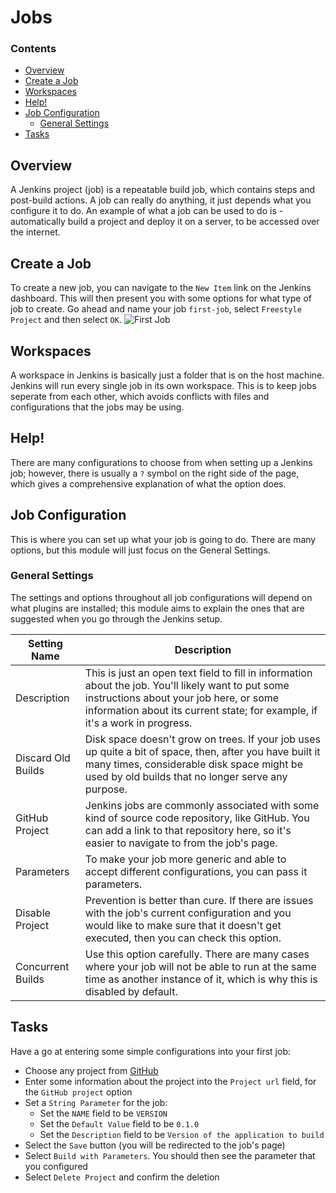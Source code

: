 # Jobs
<!--TOC_START-->
### Contents
- [Overview](#overview)
- [Create a Job](#create-a-job)
- [Workspaces](#workspaces)
- [Help!](#help)
- [Job Configuration](#job-configuration)
	- [General Settings](#general-settings)
- [Tasks](#tasks)

<!--TOC_END-->
## Overview
A Jenkins project (job) is a repeatable build job, which contains steps and post-build actions.
A job can really do anything, it just depends what you configure it to do.
An example of what a job can be used to do is - automatically build a project and deploy it on a server, to be accessed over the internet.
## Create a Job
To create a new job, you can navigate to the `New Item` link on the Jenkins dashboard.
This will then present you with some options for what type of job to create.
Go ahead and name your job `first-job`, select `Freestyle Project` and then select `OK`.
![First Job](https://i.imgur.com/qd2OW5N.png)
## Workspaces
A workspace in Jenkins is basically just a folder that is on the host machine.
Jenkins will run every single job in its own workspace.
This is to keep jobs seperate from each other, which avoids conflicts with files and configurations that the jobs may be using.
## Help!
There are many configurations to choose from when setting up a Jenkins job; however, there is usually a `?` symbol on the right side of the page, which gives a comprehensive explanation of what the option does.
## Job Configuration
This is where you can set up what your job is going to do.
There are many options, but this module will just focus on the General Settings.
### General Settings
The settings and options throughout all job configurations will depend on what plugins are installed; this module aims to explain the ones that are suggested when you go through the Jenkins setup.

|Setting Name|Description|
|------------|-----------|
|Description| This is just an open text field to fill in information about the job. You'll likely want to put some instructions about your job here, or some information about its current state; for example, if it's a work in progress.|
|Discard Old Builds| Disk space doesn't grow on trees. If your job uses up quite a bit of space, then, after you have built it many times, considerable disk space might be used by old builds that no longer serve any purpose.|
|GitHub Project| Jenkins jobs are commonly associated with some kind of source code repository, like GitHub. You can add a link to that repository here, so it's easier to navigate to from the job's page.|
|Parameters| To make your job more generic and able to accept different configurations, you can pass it parameters.|
|Disable Project| Prevention is better than cure. If there are issues with the job's current configuration and you would like to make sure that it doesn't get executed, then you can check this option.|
|Concurrent Builds| Use this option carefully. There are many cases where your job will not be able to run at the same time as another instance of it, which is why this is disabled by default.|

## Tasks
Have a go at entering some simple configurations into your first job:
- Choose any project from [GitHub](github.com)
- Enter some information about the project into the `Project url` field, for the `GitHub project` option
- Set a `String Parameter` for the job:
    - Set the `NAME` field to be `VERSION`
    - Set the `Default Value` field to be `0.1.0`
    - Set the `Description` field to be `Version of the application to build` 
- Select the `Save` button (you will be redirected to the job's page)
- Select `Build with Parameters`. You should then see the parameter that you configured
- Select `Delete Project` and confirm the deletion
